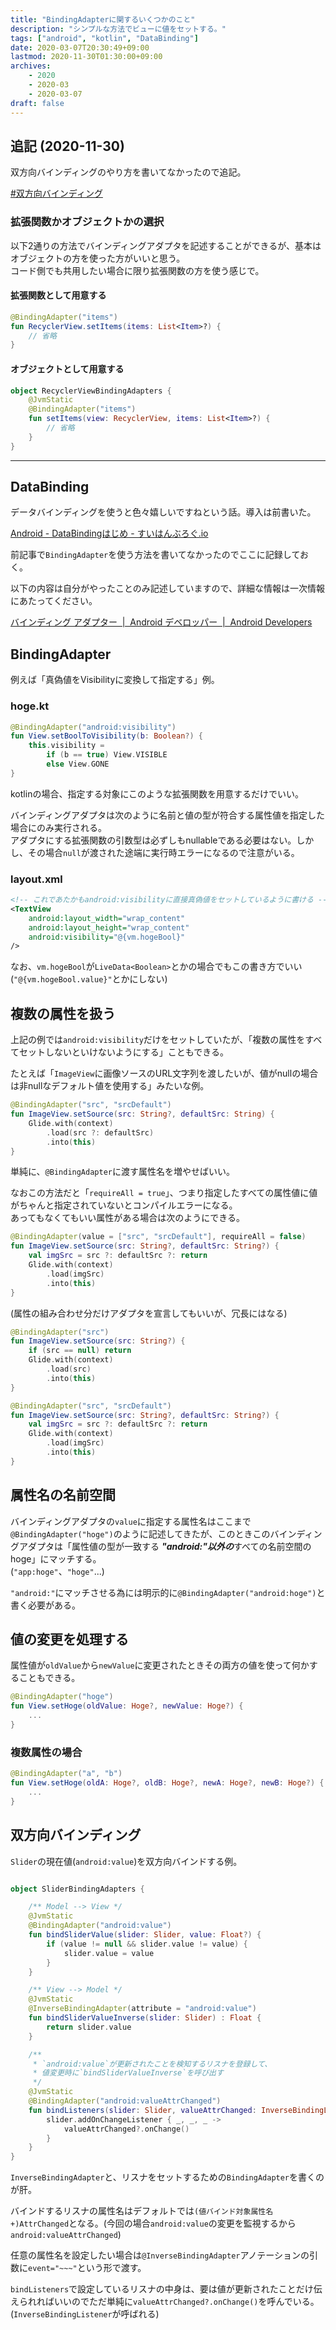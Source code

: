 ```yaml
---
title: "BindingAdapterに関するいくつかのこと"
description: "シンプルな方法でビューに値をセットする。"
tags: ["android", "kotlin", "DataBinding"]
date: 2020-03-07T20:30:49+09:00
lastmod: 2020-11-30T01:30:00+09:00
archives:
    - 2020
    - 2020-03
    - 2020-03-07
draft: false
---
```


## 追記 (2020-11-30)

双方向バインディングのやり方を書いてなかったので追記。

[#双方向バインディング](#双方向バインディング)

### 拡張関数かオブジェクトかの選択

以下2通りの方法でバインディングアダプタを記述することができるが、基本はオブジェクトの方を使った方がいいと思う。  
コード側でも共用したい場合に限り拡張関数の方を使う感じで。

#### 拡張関数として用意する

```kt
@BindingAdapter("items")
fun RecyclerView.setItems(items: List<Item>?) {
    // 省略
}
```

#### オブジェクトとして用意する

```kt
object RecyclerViewBindingAdapters {
    @JvmStatic
    @BindingAdapter("items")
    fun setItems(view: RecyclerView, items: List<Item>?) {
        // 省略
    }
}
```

---

## DataBinding

データバインディングを使うと色々嬉しいですねという話。導入は前書いた。

[Android - DataBindingはじめ - すいはんぶろぐ.io](/posts/2020/01_02_00_beginning_of_data_binding/)

前記事で`BindingAdapter`を使う方法を書いてなかったのでここに記録しておく。

以下の内容は自分がやったことのみ記述していますので、詳細な情報は一次情報にあたってください。

[バインディング アダプター &nbsp;|&nbsp; Android デベロッパー &nbsp;|&nbsp; Android Developers](https://developer.android.com/topic/libraries/data-binding/binding-adapters)

## BindingAdapter

例えば「真偽値をVisibilityに変換して指定する」例。

### hoge.kt

```kt
@BindingAdapter("android:visibility")
fun View.setBoolToVisibility(b: Boolean?) {
    this.visibility =
        if (b == true) View.VISIBLE
        else View.GONE
}
```

kotlinの場合、指定する対象にこのような拡張関数を用意するだけでいい。

バインディングアダプタは次のように名前と値の型が符合する属性値を指定した場合にのみ実行される。  
アダプタにする拡張関数の引数型は必ずしもnullableである必要はない。しかし、その場合`null`が渡された途端に実行時エラーになるので注意がいる。

### layout.xml

```xml
<!-- これであたかもandroid:visibilityに直接真偽値をセットしているように書ける -->
<TextView
    android:layout_width="wrap_content"
    android:layout_height="wrap_content"
    android:visibility="@{vm.hogeBool}"
/>
```

なお、`vm.hogeBool`が`LiveData<Boolean>`とかの場合でもこの書き方でいい(`"@{vm.hogeBool.value}"`とかにしない)

## 複数の属性を扱う

上記の例では`android:visibility`だけをセットしていたが、「複数の属性をすべてセットしないといけないようにする」こともできる。

たとえば「`ImageView`に画像ソースのURL文字列を渡したいが、値がnullの場合は非nullなデフォルト値を使用する」みたいな例。

```kt
@BindingAdapter("src", "srcDefault")
fun ImageView.setSource(src: String?, defaultSrc: String) {
    Glide.with(context)
        .load(src ?: defaultSrc)
        .into(this)
}
```

単純に、`@BindingAdapter`に渡す属性名を増やせばいい。

なおこの方法だと「`requireAll = true`」、つまり指定したすべての属性値に値がちゃんと指定されていないとコンパイルエラーになる。  
あってもなくてもいい属性がある場合は次のようにできる。

```kt
@BindingAdapter(value = ["src", "srcDefault"], requireAll = false)
fun ImageView.setSource(src: String?, defaultSrc: String?) {
    val imgSrc = src ?: defaultSrc ?: return
    Glide.with(context)
        .load(imgSrc)
        .into(this)
}
```

(属性の組み合わせ分だけアダプタを宣言してもいいが、冗長にはなる)

```kt
@BindingAdapter("src")
fun ImageView.setSource(src: String?) {
    if (src == null) return
    Glide.with(context)
        .load(src)
        .into(this)
}

@BindingAdapter("src", "srcDefault")
fun ImageView.setSource(src: String?, defaultSrc: String?) {
    val imgSrc = src ?: defaultSrc ?: return
    Glide.with(context)
        .load(imgSrc)
        .into(this)
}
```

## 属性名の名前空間

バインディングアダプタの`value`に指定する属性名はここまで`@BindingAdapter("hoge")`のように記述してきたが、このときこのバインディングアダプタは「属性値の型が一致する ***"android:"以外の***すべての名前空間のhoge」にマッチする。  
(`"app:hoge"`、`"hoge"`...)

`"android:"`にマッチさせる為には明示的に`@BindingAdapter("android:hoge")`と書く必要がある。

## 値の変更を処理する

属性値が`oldValue`から`newValue`に変更されたときその両方の値を使って何かすることもできる。

```kt
@BindingAdapter("hoge")
fun View.setHoge(oldValue: Hoge?, newValue: Hoge?) {
    ...
}
```

### 複数属性の場合

```kt
@BindingAdapter("a", "b")
fun View.setHoge(oldA: Hoge?, oldB: Hoge?, newA: Hoge?, newB: Hoge?) {
    ...
}
```

## 双方向バインディング

`Slider`の現在値(`android:value`)を双方向バインドする例。

```kt

object SliderBindingAdapters {

    /** Model --> View */
    @JvmStatic
    @BindingAdapter("android:value")
    fun bindSliderValue(slider: Slider, value: Float?) {
        if (value != null && slider.value != value) {
            slider.value = value
        }
    }

    /** View --> Model */
    @JvmStatic
    @InverseBindingAdapter(attribute = "android:value")
    fun bindSliderValueInverse(slider: Slider) : Float {
        return slider.value
    }

    /**
     * `android:value`が更新されたことを検知するリスナを登録して、
     * 値変更時に`bindSliderValueInverse`を呼び出す
     */
    @JvmStatic
    @BindingAdapter("android:valueAttrChanged")
    fun bindListeners(slider: Slider, valueAttrChanged: InverseBindingListener?) {
        slider.addOnChangeListener { _, _, _ ->
            valueAttrChanged?.onChange()
        }
    }
}
```

`InverseBindingAdapter`と、リスナをセットするための`BindingAdapter`を書くのが肝。

バインドするリスナの属性名はデフォルトでは`(値バインド対象属性名+)AttrChanged`となる。(今回の場合`android:value`の変更を監視するから`android:valueAttrChanged`)

任意の属性名を設定したい場合は`@InverseBindingAdapter`アノテーションの引数に`event="~~~"`という形で渡す。

`bindListeners`で設定しているリスナの中身は、要は値が更新されたことだけ伝えられればいいのでただ単純に`valueAttrChanged?.onChange()`を呼んでいる。(`InverseBindingListener`が呼ばれる)
